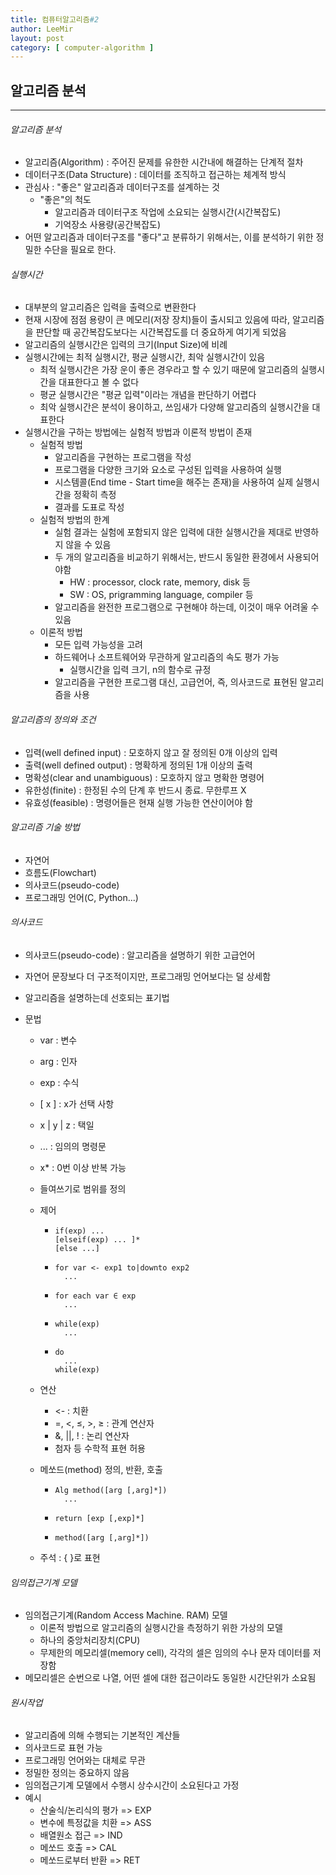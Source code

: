 ```yaml
---
title: 컴퓨터알고리즘#2
author: LeeMir
layout: post
category: [ computer-algorithm ]
---
```


## 알고리즘 분석

- - -

###### 알고리즘 분석

- 알고리즘(Algorithm) : 주어진 문제를 유한한 시간내에 해결하는 단계적 절차
- 데이터구조(Data Structure) : 데이터를 조직하고 접근하는 체계적 방식
- 관심사 : "좋은" 알고리즘과 데이터구조를 설계하는 것
  - "좋은"의 척도
    - 알고리즘과 데이터구조 작업에 소요되는 실행시간(시간복잡도)
    - 기억장소 사용량(공간복잡도)
- 어떤 알고리즘과 데이터구조를 "좋다"고 분류하기 위해서는, 이를 분석하기 위한 정밀한 수단을 필요로 한다.



###### 실행시간

- 대부분의 알고리즘은 입력을 출력으로 변환한다
- 현재 시장에 점점 용량이 큰 메모리(저장 장치)들이 출시되고 있음에 따라, 알고리즘을 판단할 때 공간복잡도보다는 시간복잡도를 더 중요하게 여기게 되었음
- 알고리즘의 실행시간은 입력의 크기(Input Size)에 비례
- 실행시간에는 최적 실행시간, 평균 실행시간, 최악 실행시간이 있음
  - 최적 실행시간은 가장 운이 좋은 경우라고 할 수 있기 때문에 알고리즘의 실행시간을 대표한다고 볼 수 없다
  - 평균 실행시간은 "평균 입력"이라는 개념을 판단하기 어렵다
  - 최악 실행시간은 분석이 용이하고, 쓰임새가 다양해 알고리즘의 실행시간을 대표한다
- 실행시간을 구하는 방법에는 실험적 방법과 이론적 방법이 존재
  - 실험적 방법
    - 알고리즘을 구현하는 프로그램을 작성
    - 프로그램을 다양한 크기와 요소로 구성된 입력을 사용하여 실행
    - 시스템콜(End time - Start time을 해주는 존재)을 사용하여 실제 실행시간을 정확히 측정
    - 결과를 도표로 작성
  - 실험적 방법의 한계
    - 실험 결과는 실험에 포함되지 않은 입력에 대한 실행시간을 제대로 반영하지 않을 수 있음
    - 두 개의 알고리즘을 비교하기 위해서는, 반드시 동일한 환경에서 사용되어야함
      - HW : processor, clock rate, memory, disk 등
      - SW : OS, prigramming language, compiler 등
    - 알고리즘을 완전한 프로그램으로 구현해야 하는데, 이것이 매우 어려울 수 있음
  - 이론적 방법
    - 모든 입력 가능성을 고려
    - 하드웨어나 소프트웨어와 무관하게 알고리즘의 속도 평가 가능
      - 실행시간을 입력 크기, n의 함수로 규정
    - 알고리즘을 구현한 프로그램 대신, 고급언어, 즉, 의사코드로 표현된 알고리즘을 사용



###### 알고리즘의 정의와 조건

- 입력(well defined input) : 모호하지 않고 잘 정의된 0개 이상의 입력
- 출력(well defined output) : 명확하게 정의된 1개 이상의 출력
- 명확성(clear and unambiguous) : 모호하지 않고 명확한 명령어
- 유한성(finite) : 한정된 수의 단계 후 반드시 종료. 무한루프 X
- 유효성(feasible) : 명령어들은 현재 실행 가능한 연산이어야 함



###### 알고리즘 기술 방법

- 자연어
- 흐름도(Flowchart)
- 의사코드(pseudo-code)
- 프로그래밍 언어(C, Python...)



###### 의사코드

- 의사코드(pseudo-code) : 알고리즘을 설명하기 위한 고급언어

- 자연어 문장보다 더 구조적이지만, 프로그래밍 언어보다는 덜 상세함

- 알고리즘을 설명하는데 선호되는 표기법

- 문법

  - var : 변수

  - arg : 인자

  - exp : 수식

  - [ x ] : x가 선택 사항

  - x | y | z : 택일

  - ... : 임의의 명령문

  - x* : 0번 이상 반복 가능

  - 들여쓰기로 범위를 정의

  - 제어

    - ```pseudocode
      if(exp) ...
      [elseif(exp) ... ]*
      [else ...]
      ```

    - ```pseudocode
      for var <- exp1 to|downto exp2
      	...
      ```

    - ```pseudocode
      for each var ∈ exp
      	...
      ```

    - ```pseudocode
      while(exp)
      	...
      ```

    - ```pseudocode
      do
      	...
      while(exp)
      ```

  - 연산

    - <-  : 치환
    - =, <, ≤, >, ≥ : 관계 연산자
    - &, ||, ! : 논리 연산자
    - 첨자 등 수학적 표현 허용

  - 메쏘드(method) 정의, 반환, 호출

    - ```pseudocode
      Alg method([arg [,arg]*])
      	...
      ```

    - ```pseudocode
      return [exp [,exp]*]
      ```

    - ```pseudocode
      method([arg [,arg]*])
      ```

  - 주석 : { }로 표현



###### 임의접근기계 모델

- 임의접근기계(Random Access Machine. RAM) 모델
  - 이론적 방법으로 알고리즘의 실행시간을 측정하기 위한 가상의 모델
  - 하나의 중앙처리장치(CPU)
  - 무제한의 메모리셀(memory cell), 각각의 셀은 임의의 수나 문자 데이터를 저장함
- 메모리셀은 순번으로 나열, 어떤 셀에 대한 접근이라도 동일한 시간단위가 소요됨



###### 원시작업

- 알고리즘에 의해 수행되는 기본적인 계산들
- 의사코드로 표현 가능
- 프로그래밍 언어와는 대체로 무관
- 정밀한 정의는 중요하지 않음
- 임의접근기계 모델에서 수행시 상수시간이 소요된다고 가정
- 예시
  - 산술식/논리식의 평가 => EXP
  - 변수에 특정값을 치환 => ASS
  - 배열원소 접근 => IND
  - 메쏘드 호출 => CAL
  - 메쏘드로부터 반환 => RET